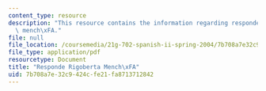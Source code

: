 ```yaml
---
content_type: resource
description: "This resource contains the information regarding responde rigoberta\
  \ mench\xFA."
file: null
file_location: /coursemedia/21g-702-spanish-ii-spring-2004/7b708a7e32c9424cfe21fa8713712842_MIT21G_702S04_rigo.pdf
file_type: application/pdf
resourcetype: Document
title: "Responde Rigoberta Mench\xFA"
uid: 7b708a7e-32c9-424c-fe21-fa8713712842
---
```

